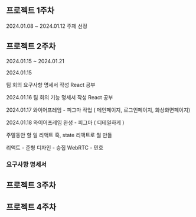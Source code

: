 
## 프로젝트 1주차

2024.01.08 ~ 2024.01.12
주제 선정

## 프로젝트 2주차

2024.01.15 ~ 2024.01.21

2024.01.15

팀 회의
요구사항 명세서 작성
React 공부

2024.01.16
팀 회의
기능 명세서 작성
React 공부

2024.01.17
와이어프레임 - 피그마 작업 ( 메인페이지, 로그인페이지, 화상화면페이지)

2024.01.18
와이어프레임 완성 - 피그마 ( 디테일하게 )

주말동안 할 일
리액트 훅, state
리액트로 뭘 만들

리액트 - 준형
디자인 - 승집
WebRTC - 민호
### 요구사항 명세서

## 프로젝트 3주차


## 프로젝트 4주차
